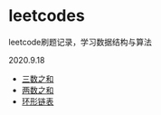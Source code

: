 # leetcodes
leetcode刷题记录，学习数据结构与算法

2020.9.18
- [三数之和](https://leetcode-cn.com/problems/3sum/)
- [两数之和](https://leetcode-cn.com/problems/two-sum/)
- [环形链表](https://leetcode-cn.com/problems/two-sum/)


